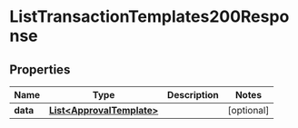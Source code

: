 

# ListTransactionTemplates200Response


## Properties

| Name | Type | Description | Notes |
|------------ | ------------- | ------------- | -------------|
|**data** | [**List&lt;ApprovalTemplate&gt;**](ApprovalTemplate.md) |  |  [optional] |



